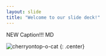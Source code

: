 ```yaml
---
layout: slide
title: "Welcome to our slide deck!"
---
```


NEW Caption!!! MD

![cherryontop-o-cat](https://octodex.github.com/images/cherryontop-o-cat.png)
{: .center}
